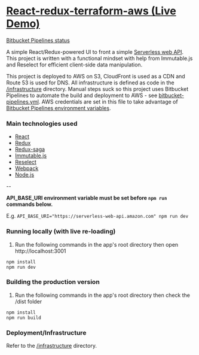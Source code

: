 # [React-redux-terraform-aws (Live Demo)](https://serverless-web-api.603.nu)

[Bitbucket Pipelines status](https://bitbucket.org/jch254/react-redux-terraform-aws/addon/pipelines/home)

A simple React/Redux-powered UI to front a simple [Serverless web API](https://github.com/jch254/serverless-es6-dynamodb-webapi). This project is written with a functional mindset with help from Immutable.js and Reselect for efficient client-side data manipulation.

This project is deployed to AWS on S3, CloudFront is used as a CDN and Route 53 is used for DNS. All infrastructure is defined as code in the [/infrastructure](../master/infrastructure) directory. Manual steps suck so this project uses Bitbucket Pipelines to automate the build and deployment to AWS - see [bitbucket-pipelines.yml](../master/bitbucket-pipelines.yml). AWS credentials are set in this file to take advantage of [Bitbucket Pipelines environment variables](https://confluence.atlassian.com/bitbucket/environment-variables-in-bitbucket-pipelines-794502608.html).

### Main technologies used

* [React](https://facebook.github.io/react/)
* [Redux](https://github.com/reactjs/redux/)
* [Redux-saga](https://github.com/yelouafi/redux-saga/)
* [Immutable.js](https://github.com/facebook/immutable-js/)
* [Reselect](https://github.com/jxnblk/rebass)
* [Webpack](https://github.com/webpack/webpack)
* [Node.js](https://github.com/nodejs/node)

--

**API_BASE_URI environment variable must be set before `npm run` commands below.**

E.g. `API_BASE_URI="https://serverless-web-api.amazon.com" npm run dev`

### Running locally (with live re-loading)

1. Run the following commands in the app's root directory then open http://localhost:3001

```
npm install
npm run dev
```

### Building the production version
1. Run the following commands in the app's root directory then check the /dist folder

```
npm install
npm run build
```

### Deployment/Infrastructure

Refer to the [/infrastructure](../master/infrastructure) directory.
